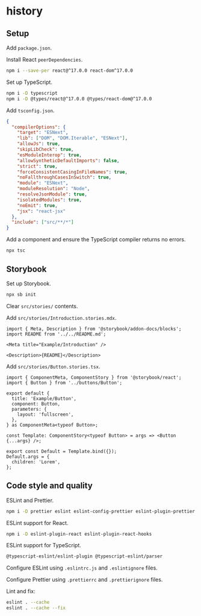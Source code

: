 # history

## Setup

Add `package.json`.

Install React `peerDependencies`.

```sh
npm i --save-per react@^17.0.0 react-dom^17.0.0
```

Set up TypeScript.

```sh
npm i -D typescript
npm i -D @types/react@^17.0.0 @types/react-dom@^17.0.0
```

Add `tsconfig.json`.

```json
{
  "compilerOptions": {
    "target": "ESNext",
    "lib": ["DOM", "DOM.Iterable", "ESNext"],
    "allowJs": true,
    "skipLibCheck": true,
    "esModuleInterop": true,
    "allowSyntheticDefaultImports": false,
    "strict": true,
    "forceConsistentCasingInFileNames": true,
    "noFallthroughCasesInSwitch": true,
    "module": "ESNext",
    "moduleResolution": "Node",
    "resolveJsonModule": true,
    "isolatedModules": true,
    "noEmit": true,
    "jsx": "react-jsx"
  },
  "include": ["src/**/*"]
}
```

Add a component and ensure the TypeScript compiler returns no errors.

```
npx tsc
```

## Storybook

Set up Storybook.

```sh
npx sb init
```

Clear `src/stories/` contents.

Add `src/stories/Introduction.stories.mdx`.

```mdx
import { Meta, Description } from '@storybook/addon-docs/blocks';
import README from '../../README.md';

<Meta title="Example/Introduction" />

<Description>{README}</Description>
```

Add `src/stories/Button.stories.tsx`.

```tsx
import { ComponentMeta, ComponentStory } from '@storybook/react';
import { Button } from '../buttons/Button';

export default {
  title: 'Example/Button',
  component: Button,
  parameters: {
    layout: 'fullscreen',
  },
} as ComponentMeta<typeof Button>;

const Template: ComponentStory<typeof Button> = args => <Button {...args} />;

export const Default = Template.bind({});
Default.args = {
  children: 'Lorem',
};
```

## Code style and quality

ESLint and Prettier.

```sh
npm i -D prettier eslint eslint-config-prettier eslint-plugin-prettier
```

ESLint support for React.

```sh
npm i -D eslint-plugin-react eslint-plugin-react-hooks
```

ESLint support for TypeScript.

```sh
@typescript-eslint/eslint-plugin @typescript-eslint/parser
```

Configure ESLint using `.eslintrc.js` and `.eslintignore` files.

Configure Prettier using `.prettierrc` and `.prettierignore` files.

Lint and fix:

```sh
eslint . --cache
eslint . --cache --fix
```
